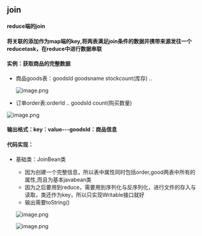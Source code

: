 ## join
#### reduce端的join
#### 将关联的添加作为map端的key,将两表满足join条件的数据并携带来源发往一个reducetask，在reduce中进行数据串联

#### 实例：获取商品的完整数据
* 商品goods表：goodsId goodsname stockcount(库存) ..

  ![image.png](https://upload-images.jianshu.io/upload_images/14466577-b5c4ff6bc0160a35.png?imageMogr2/auto-orient/strip%7CimageView2/2/w/1240)
  
* 订单order表:orderId .. goodsId count(购买数量)

 ![image.png](https://upload-images.jianshu.io/upload_images/14466577-b19b003eb4c7c3af.png?imageMogr2/auto-orient/strip%7CimageView2/2/w/1240)
 
#### 输出格式：key：value---goodsId：商品信息 
#### 代码实现：
* 基础类：JoinBean类
  * 因为创建一个完整信息，所以表中属性同时包括order,good两表中所有的属性,而且为基本javabean类 
  * 因为之后要用到reduce，需要用到序列化与反序列化，进行文件的存入与读取，类还作为key，所以只实现Writable接口就好
  * 输出需要toString()
  
  ![image.png](https://upload-images.jianshu.io/upload_images/14466577-e5e7e1a9864cd071.png?imageMogr2/auto-orient/strip%7CimageView2/2/w/1240)

  ![image.png](https://upload-images.jianshu.io/upload_images/14466577-fb8664f6fa0b51e9.png?imageMogr2/auto-orient/strip%7CimageView2/2/w/1240)

